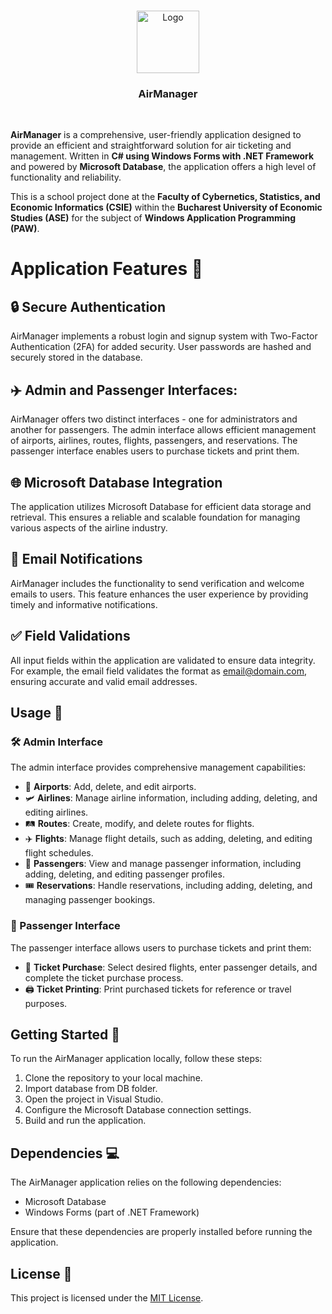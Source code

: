<p align="center">
	<br>
    <img src="https://i.imgur.com/qW5Udoj.png" alt="Logo" width="100">
    <h3 align="center">AirManager</h3>
    <br>
</p

**AirManager** is a comprehensive, user-friendly application designed to provide an efficient and straightforward solution for air ticketing and management. Written in **C# using Windows Forms with .NET Framework** and powered by **Microsoft Database**, the application offers a high level of functionality and reliability.

This is a school project done at the **Faculty of Cybernetics, Statistics, and Economic Informatics (CSIE)** within the **Bucharest University of Economic Studies (ASE)** for the subject of **Windows Application Programming (PAW)**.

# Application Features 💪

## 🔒 Secure Authentication
 AirManager implements a robust login and signup system with Two-Factor Authentication (2FA) for added security. User passwords are hashed and securely stored in the database.

## ✈️ **Admin and Passenger Interfaces**: 
 AirManager offers two distinct interfaces - one for administrators and another for passengers. The admin interface allows efficient management of airports, airlines, routes, flights, passengers, and reservations. The passenger interface enables users to purchase tickets and print them. 

## 🌐 Microsoft Database Integration
 The application utilizes Microsoft Database for efficient data storage and retrieval. This ensures a reliable and scalable foundation for managing various aspects of the airline industry. 

## 📧 Email Notifications
 AirManager includes the functionality to send verification and welcome emails to users. This feature enhances the user experience by providing timely and informative notifications. 

## ✅ Field Validations
 All input fields within the application are validated to ensure data integrity. For example, the email field validates the format as email@domain.com, ensuring accurate and valid email addresses.

## Usage 👀

### 🛠️ Admin Interface
The admin interface provides comprehensive management capabilities:

 - 🛫 **Airports**: Add, delete, and edit airports.
 - 🛩️ **Airlines**: Manage airline information, including adding, deleting, and editing airlines.
 - 🛤️ **Routes**: Create, modify, and delete routes for flights.
 - ✈️ **Flights**: Manage flight details, such as adding, deleting, and editing flight schedules.
 - 👤 **Passengers**: View and manage passenger information, including adding, deleting, and editing passenger profiles. 
 - 🎟️ **Reservations**: Handle reservations, including adding, deleting, and managing passenger bookings. 

### 🧳 Passenger Interface
The passenger interface allows users to purchase tickets and print them: 

 - 🎫 **Ticket Purchase**: Select desired flights, enter passenger details, and complete the ticket purchase process. 
 - 🖨️ **Ticket Printing**: Print purchased tickets for reference or travel purposes.

## Getting Started 📝
To run the AirManager application locally, follow these steps:
1. Clone the repository to your local machine.
2. Import database from DB folder.
3. Open the project in Visual Studio.
5. Configure the Microsoft Database connection settings.
6. Build and run the application.

## Dependencies 💻
The AirManager application relies on the following dependencies:
- Microsoft Database
- Windows Forms (part of .NET Framework)

Ensure that these dependencies are properly installed before running the application.

## License 🪪
This project is licensed under the [MIT License](LICENSE).
